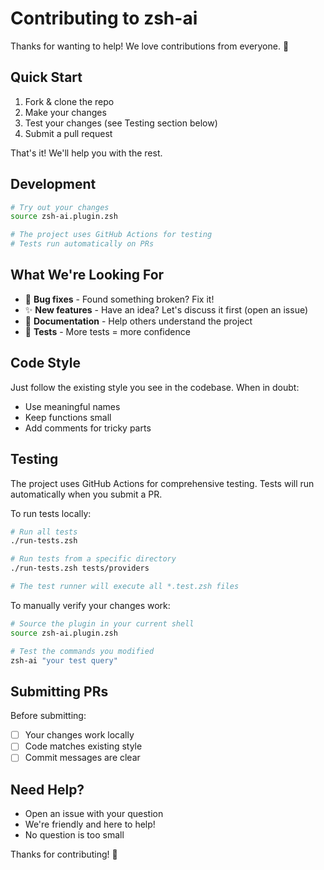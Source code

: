 # Contributing to zsh-ai

Thanks for wanting to help! We love contributions from everyone. 💙

## Quick Start

1. Fork & clone the repo
2. Make your changes
3. Test your changes (see Testing section below)
4. Submit a pull request

That's it! We'll help you with the rest.

## Development

```bash
# Try out your changes
source zsh-ai.plugin.zsh

# The project uses GitHub Actions for testing
# Tests run automatically on PRs
```

## What We're Looking For

- 🐛 **Bug fixes** - Found something broken? Fix it!
- ✨ **New features** - Have an idea? Let's discuss it first (open an issue)
- 📝 **Documentation** - Help others understand the project
- 🧪 **Tests** - More tests = more confidence

## Code Style

Just follow the existing style you see in the codebase. When in doubt:
- Use meaningful names
- Keep functions small
- Add comments for tricky parts

## Testing

The project uses GitHub Actions for comprehensive testing. Tests will run automatically when you submit a PR.

To run tests locally:
```bash
# Run all tests
./run-tests.zsh

# Run tests from a specific directory
./run-tests.zsh tests/providers

# The test runner will execute all *.test.zsh files
```

To manually verify your changes work:
```bash
# Source the plugin in your current shell
source zsh-ai.plugin.zsh

# Test the commands you modified
zsh-ai "your test query"
```

## Submitting PRs

Before submitting:
- [ ] Your changes work locally
- [ ] Code matches existing style
- [ ] Commit messages are clear

## Need Help?

- Open an issue with your question
- We're friendly and here to help!
- No question is too small

Thanks for contributing! 🎉
